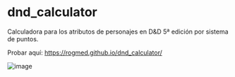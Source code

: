 # dnd_calculator
Calculadora para los atributos de personajes en D&amp;D 5ª edición por sistema de puntos.

Probar aquí:
https://rogmed.github.io/dnd_calculator/

![image](https://user-images.githubusercontent.com/73010972/119341422-05989700-bc94-11eb-9d07-53b73432dd4a.png)
